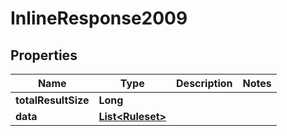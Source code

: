 

# InlineResponse2009

## Properties

Name | Type | Description | Notes
------------ | ------------- | ------------- | -------------
**totalResultSize** | **Long** |  | 
**data** | [**List&lt;Ruleset&gt;**](Ruleset.md) |  | 



